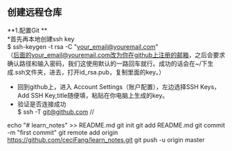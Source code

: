## 创建远程仓库  
**1.配置Git **   
 *首先再本地创建ssh key  
 $ ssh-keygen -t rsa -C "your_email@youremail.com"  
 （后面的your_email@youremail.com改为你在github上注册的邮箱，之后会要求确认路径和输入密码，我们这使用默认的一路回车就行。成功的话会在~/下生成.ssh文件夹，进去，打开id_rsa.pub，复制里面的key。）
 * 回到github上，进入 Account Settings（账户配置），左边选择SSH Keys，Add SSH Key,title随便填，粘贴在你电脑上生成的key。
 * 验证是否连接成功  
  $ ssh -T git@github.com //
  
  
 


echo "# learn_notes" >> README.md
git init
git add README.md
git commit -m "first commit"
git remote add origin https://github.com/ceciFang/learn_notes.git
git push -u origin master

